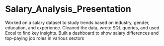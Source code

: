 # Salary_Analysis_Presentation
Worked on a salary dataset to study trends based on industry, gender, education, and experience. Cleaned the data, wrote SQL queries, and used Excel to find key insights. Built a dashboard to show salary differences and top-paying job roles in various sectors
